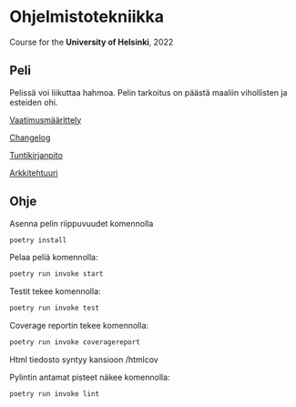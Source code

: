 # Ohjelmistotekniikka
Course for the **University of Helsinki**, 2022 
## Peli
Pelissä voi liikuttaa hahmoa. Pelin tarkoitus on päästä maaliin vihollisten ja esteiden ohi.

[Vaatimusmäärittely](https://github.com/msslotboom/ot-harjoitustyo/blob/master/dokumentaatio/vaatimusmaarittely.md)

[Changelog](https://github.com/msslotboom/ot-harjoitustyo/blob/master/harjoitustyo/changelog.md)

[Tuntikirjanpito](https://github.com/msslotboom/ot-harjoitustyo/blob/master/dokumentaatio/tuntikirjanpito.md)

[Arkkitehtuuri](https://github.com/msslotboom/ot-harjoitustyo/blob/master/dokumentaatio/arkkitehtuuri.md)

## Ohje

Asenna pelin riippuvuudet komennolla
```bash
poetry install
```
Pelaa peliä komennolla:
```bash
poetry run invoke start
```
Testit tekee komennolla:
```bash
poetry run invoke test
```
Coverage reportin tekee komennolla:
```bash
poetry run invoke coveragereport
```
Html tiedosto syntyy kansioon /htmlcov

Pylintin antamat pisteet näkee komennolla:
```bash
poetry run invoke lint
```
